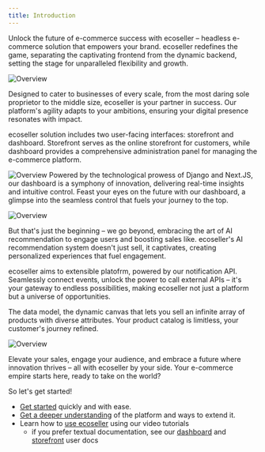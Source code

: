 ```yaml
---
title: Introduction
---
```


Unlock the future of e-commerce success with ecoseller – headless e-commerce solution that empowers your brand. ecoseller redefines the game, separating the captivating frontend from the dynamic backend, setting the stage for unparalleled flexibility and growth.


![Overview](../../images/ecoseller.io.svg)

Designed to cater to businesses of every scale, from the most daring sole proprietor to the middle size, ecoseller is your partner in success. Our platform's agility adapts to your ambitions, ensuring your digital presence resonates with impact.

ecoseller solution includes two user-facing interfaces: storefront and dashboard. Storefront serves as the online storefront for customers, while dashboard provides a comprehensive administration panel for managing the e-commerce platform.

![Overview](../../images/dashboard/overview.png)
Powered by the technological prowess of Django and Next.JS, our dashboard is a symphony of innovation, delivering real-time insights and intuitive control. Feast your eyes on the future with our dashboard, a glimpse into the seamless control that fuels your journey to the top.


![Overview](../../images/dashboard/catalog_product_edit_media_reorder.gif)

But that's just the beginning – we go beyond, embracing the art of AI recommendation to engage users and boosting sales like. ecoseller's AI recommendation system doesn't just sell, it captivates, creating personalized experiences that fuel engagement.

ecoseller aims to extensible platofrm, powered by our notification API. Seamlessly connect events, unlock the power to call external APIs – it's your gateway to endless possibilities, making ecoseller not just a platform but a universe of opportunities.

The data model, the dynamic canvas that lets you sell an infinite array of products with diverse attributes. Your product catalog is limitless, your customer's journey refined.

![Overview](../../images/models_all.png)

Elevate your sales, engage your audience, and embrace a future where innovation thrives – all with ecoseller by your side. Your e-commerce empire starts here, ready to take on the world?


So let's get started!
- [Get started](/administration/installation/) quickly and with ease.
- [Get a deeper understanding](/programming/technical-design/) of the platform and ways to extend it.
- Learn how to [use ecoseller](/user/getting_started/) using our video tutorials
    - if you prefer textual documentation, see our [dashboard](/user/dashboard/) and [storefront](/user/storefront/) user docs

<!-- 
Table of contents:
* TOC
{:toc}

Welcome to the documentation page of ecoseller, a cutting-edge open-source e-commerce platform built using the powerful combination of Django Rest Framework and React. Ecoseller offers a comprehensive solution for creating, managing, and optimizing your online store, empowering you to deliver better user experiences and drive business growth with system that ships quickly.

Designed with developers and users in mind, Ecoseller comes bundled with a range of essential features, including an administration panel, a storefront, and an AI-powered recommendation system. This documentation serves as a comprehensive resource, offering detailed guidance on utilizing and customizing multiple aspects of the platform, from the frontend to the backend.

Whether you are an e-commerce entrepreneur, a developer, or a business owner, ecoseller provides you with a solid foundation to establish and enhance your online presence. With its modular and scalable architecture, ecoseller offers flexibility and extensibility, allowing you to adapt the platform to suit your unique business requirements.

# Key Features
ecoseller offers a wide range of powerful features to help you build and manage your online store efficiently.
## Dashboard
The administration dashboard of ecoseller provides a user-friendly interface for managing your online store.

## Storefront
**ecoseller's** storefront delivers a visually appealing and intuitive user interface. The storefront can serve as a good starting point for building your own e-commerce storefront or as a reference for creating a custom storefront from scratch.

## AI Recommendation System
Leveraging the power of artificial intelligence, **ecoseller's** recommendation system analyzes user behavior, preferences, and historical data to generate personalized product recommendations. By offering tailored suggestions, you can increase customer satisfaction, boost conversion rates, and drive revenue growth. 

# Documentation Structure

To ensure a seamless onboarding experience and comprehensive guidance, this documentation is divided into three major sections:

## Administation Documentation:
This section provides instructions on installing and configuring Ecoseller. It also covers the process of setting up the administration dashboard and managing the backend operations of your online store such as Elasticsearch product indexing, integrating payment gateways, working with the notification API and more.

## Programming Documentation:
This section focuses on the technical aspects of Ecoseller. It provides detailed information on the architecture, data models, API endpoints (using OpenAPI documentation), and best practices for extending and customizing the platform to meet your specific needs.

## User Documentation:
This section focuses on the user-facing aspects of Ecoseller.
### Storefront Documentation: 
 Instructions on using the storefront, including browsing products, adding products to the cart, and placing orders.
### Dashboard Documentation: 
In this section, you will find comprehensive information on leveraging the administration dashboard of Ecoseller. From configuring settings to managing inventory and browsing through orders, this documentation will guide you through all the necessary steps to efficiently handle the backend operations of your online store.


 -->
